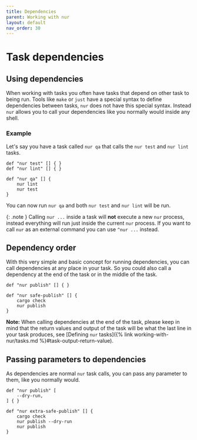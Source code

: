 ```yaml
---
title: Dependencies
parent: Working with nur
layout: default
nav_order: 30
---
```


# Task dependencies

## Using dependencies

When working with tasks you often have tasks that depend on other task to being run. Tools like `make` or `just`
have a special syntax to define dependencies between tasks, `nur` does not have this special syntax. Instead
`nur` allows you to call your dependencies like you normally would inside any shell.

### Example

Let's say you have a task called `nur qa` that calls the `nur test` and `nur lint` tasks.

```nu
def "nur test" [] { }
def "nur lint" [] { }

def "nur qa" [] {
    nur lint
    nur test
}
```

You can now run `nur qa` and both `nur test` and `nur lint` will be run.

{: .note }
Calling `nur ...` inside a task will **not** execute a new `nur` process, instead everything will run just
inside the current `nur` process. If you want to call `nur` as an external command you can use `^nur ...` instead.

## Dependency order

With this very simple and basic concept for running dependencies, you can call dependencies at any place in your
task. So you could also call a dependency at the end of the task or in the middle of the task.

```nu
def "nur publish" [] { }

def "nur safe-publish" [] {
    cargo check
    nur publish
}
```

**Note:** When calling dependencies at the end of the task, please keep in mind that the return values and
output of the task will be what the last line in your task produces, see
[Defining `nur` tasks]({% link working-with-nur/tasks.md %}#task-output-return-value).

## Passing parameters to dependencies

As dependencies are normal `nur` task calls, you can pass any parameter to them, like you normally would.

```nu
def "nur publish" [
    --dry-run,
] { }

def "nur extra-safe-publish" [] {
    cargo check
    nur publish --dry-run
    nur publish
}
```
